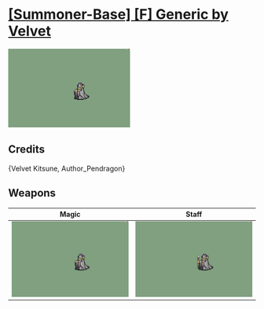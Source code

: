 # [\[Summoner-Base\] \[F\] Generic by Velvet](./)

<img src="./6.%20Magic/Magic_000.png" alt="[Summoner-Base] [F] Generic by Velvet standing" />

## Credits

{Velvet Kitsune, Author_Pendragon}

## Weapons


|Magic |Staff |
|  :---: | :---: |
| <img alt="Magic animation" src="./6.%20Magic/Magic.gif" /> | <img alt="Staff animation" src="./7.%20Staff/Staff.gif" /> |
